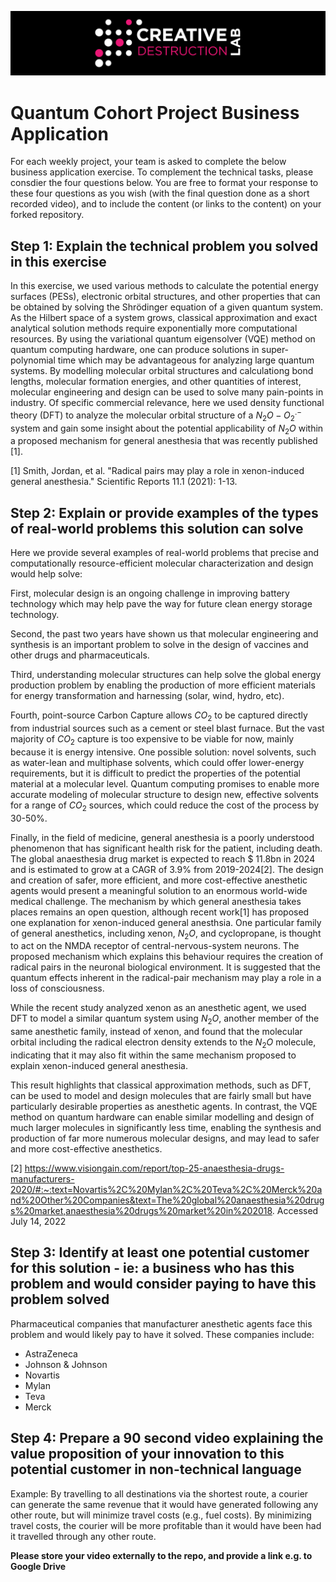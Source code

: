 ![CDL 2022 Cohort Project](../CDL_logo.jpg)
# Quantum Cohort Project Business Application

For each weekly project, your team is asked to complete the below business application exercise.
To complement the technical tasks, please consdier the four questions below.
You are free to format your response to these four questions as you wish (with the final question done as a short recorded video), and to include
the content (or links to the content) on your forked repository.

## Step 1: Explain the technical problem you solved in this exercise

In this exercise, we used various methods to calculate the potential energy surfaces (PESs), electronic orbital structures, and other properties that can be obtained by solving the Shrödinger equation of a given quantum system. As the Hilbert space of a system grows, classical approximation and exact analytical solution methods require exponentially more computational resources. By using the variational quantum eigensolver (VQE) method on quantum computing hardware, one can produce solutions in super-polynomial time which may be advantageous for analyzing large quantum systems. By modelling molecular orbital structures and calculationg bond lengths, molecular formation energies, and other quantities of interest, molecular engineering and design can be used to solve many pain-points in industry. Of specific commercial relevance, here we used density functional theory (DFT) to analyze the molecular orbital structure of a $N_2O-O_2^{ .-}$ system and gain some insight about the potential applicability of $N_2O$ within a proposed mechanism for general anesthesia that was recently published [1].

[1] Smith, Jordan, et al. "Radical pairs may play a role in xenon-induced general anesthesia." Scientific Reports 11.1 (2021): 1-13.

## Step 2: Explain or provide examples of the types of real-world problems this solution can solve

Here we provide several examples of real-world problems that precise and computationally resource-efficient molecular characterization and design would help solve:

First, molecular design is an ongoing challenge in improving battery technology which may help pave the way for future clean energy storage technology.

Second, the past two years have shown us that molecular engineering and synthesis is an important problem to solve in the design of vaccines and other drugs and pharmaceuticals.

Third, understanding molecular structures can help solve the global energy production problem by enabling the production of more efficient materials for energy transformation and harnessing (solar, wind, hydro, etc).

Fourth, point-source Carbon Capture allows $CO_2$ to be captured directly from industrial sources such as a cement or steel blast furnace. But the vast majority of $CO_2$ capture is too expensive to be viable for now, mainly because it is energy intensive. One possible solution: novel solvents, such as water-lean and multiphase solvents, which could offer lower-energy requirements, but it is difficult to predict the properties of the potential material at a molecular level. Quantum computing promises to enable more accurate modeling of molecular structure to design new, effective solvents for a range of $CO_2$ sources, which could reduce the cost of the process by 30-50%.

Finally, in the field of medicine, general anesthesia is a poorly understood phenomenon that has significant health risk for the patient, including death. The global anaesthesia drug market is expected to reach \$ 11.8bn in 2024 and is estimated to grow at a CAGR of 3.9% from 2019-2024[2]. The design and creation of safer, more efficient, and more cost-effective anesthetic agents would present a meaningful solution to an enormous world-wide medical challenge. The mechanism by which general anesthesia takes places remains an open question, although recent work[1] has proposed one explanation for xenon-induced general anesthsia. One particular family of general anesthetics, including xenon, $N_2O$, and cyclopropane, is thought to act on the NMDA receptor of central-nervous-system neurons. The proposed mechanism which explains this behaviour requires the creation of radical pairs in the neuronal biological environment. It is suggested that the quantum effects inherent in the radical-pair mechanism may play a role in a loss of consciousness.

While the recent study analyzed xenon as an anesthetic agent, we used DFT to model a similar quantum system using $N_2O$, another member of the same anesthetic family, instead of xenon, and found that the molecular orbital including the radical electron density extends to the $N_2O$ molecule, indicating that it may also fit within the same mechanism proposed to explain xenon-induced general anesthesia.

This result highlights that classical approximation methods, such as DFT, can be used to model and design molecules that are fairly small but have particularly desirable properties as anesthetic agents. In contrast, the VQE method on quantum hardware can enable similar modelling and design of much larger molecules in significantly less time, enabling the synthesis and production of far more numerous molecular designs, and may lead to safer and more cost-effective anesthetics.

[2] https://www.visiongain.com/report/top-25-anaesthesia-drugs-manufacturers-2020/#:~:text=Novartis%2C%20Mylan%2C%20Teva%2C%20Merck%20and%20Other%20Companies&text=The%20global%20anaesthesia%20drugs%20market,anaesthesia%20drugs%20market%20in%202018. Accessed July 14, 2022

## Step 3: Identify at least one potential customer for this solution - ie: a business who has this problem and would consider paying to have this problem solved

Pharmaceutical companies that manufacturer anesthetic agents face this problem and would likely pay to have it solved. These companies include:

- AstraZeneca
- Johnson & Johnson
- Novartis
- Mylan
- Teva
- Merck

## Step 4: Prepare a 90 second video explaining the value proposition of your innovation to this potential customer in non-technical language

Example: By travelling to all destinations via the shortest route, a courier can generate the same revenue that it would have generated following any other route, but will minimize travel costs (e.g., fuel costs). By minimizing travel costs, the courier will be more profitable than it would have been had it travelled through any other route.

**Please store your video externally to the repo, and provide a link e.g. to Google Drive**
